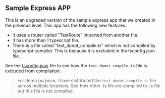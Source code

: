 ## Sample Express APP

This is an upgraded version of the sample express app that we created in the previous level. This app has the following new features:

-   It uses a router called "TestRoute" imported from another file.
-   It has more than 1 typescript file.
-   There is a file called "test_donot_compile.ts" which is not compiled by typescript compiler. This is because it is excluded in the tsconfig.json file.

See the [tsconfig.json](./tsconfig.json) file to see how the `test_donot_compile.ts` file is excluded from compilation.

> For demo purpose, I have distributed the `test_donot_compile.ts` file across multiple locations. See how other .ts file are compiled to .js file but this file is not compiled.

